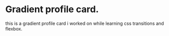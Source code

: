 # Gradient profile card.
this is a gradient profile card i worked on while learning css transitions and flexbox.
